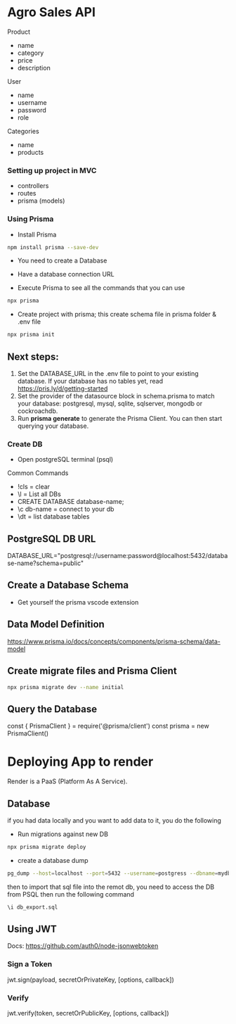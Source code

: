 # Agro Sales API

Product
- name
- category
- price
- description

User
- name
- username
- password
- role

Categories
- name
- products


### Setting up project in MVC

- controllers
- routes
- prisma (models)

### Using Prisma

- Install Prisma
```bash
npm install prisma --save-dev
```
- You need to create a Database
- Have a database connection URL

- Execute Prisma to see all the commands that you can use
```bash
npx prisma
```

- Create project with prisma; this create schema file in prisma folder & .env file
```bash
npx prisma init
```

## Next steps:
1. Set the DATABASE_URL in the .env file to point to your existing database. If your database has no tables yet, read https://pris.ly/d/getting-started
2. Set the provider of the datasource block in schema.prisma to match your database: postgresql, mysql, sqlite, sqlserver, mongodb or cockroachdb.
4. Run **prisma generate** to generate the Prisma Client. You can then start querying your database.

### Create DB

- Open postgreSQL terminal (psql)

Common Commands
* \!cls = clear
* \l = List all DBs
*  CREATE DATABASE database-name;
* \c db-name = connect to your db
* \dt = list database tables

## PostgreSQL DB URL
DATABASE_URL="postgresql://username:password@localhost:5432/database-name?schema=public"


## Create a Database Schema

- Get yourself the prisma vscode extension

## Data Model Definition
https://www.prisma.io/docs/concepts/components/prisma-schema/data-model

## Create migrate files and Prisma Client

```bash
npx prisma migrate dev --name initial
```

## Query the Database
const { PrismaClient } = require('@prisma/client')
const prisma = new PrismaClient()


# Deploying App to render
Render is a PaaS (Platform As A Service).  



## Database
if you had data locally and you want to add data to it, you do the following
- Run migrations against new DB
```bash
npx prisma migrate deploy
```
- create a database dump

```bash
pg_dump --host=localhost --port=5432 --username=postgress --dbname=mydb > db_export.sql
```

then to import that sql file into the remot db, you need to access the DB from PSQL
then run the following command
```bash
\i db_export.sql
```

## Using JWT
Docs: https://github.com/auth0/node-jsonwebtoken

### Sign a Token
jwt.sign(payload, secretOrPrivateKey, [options, callback])

### Verify
jwt.verify(token, secretOrPublicKey, [options, callback])